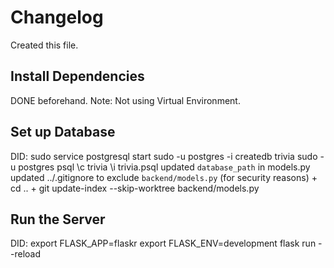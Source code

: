 
# Changelog
Created this file.

## Install Dependencies
DONE beforehand. Note: Not using Virtual Environment.

## Set up Database
DID:
    sudo service postgresql start
    sudo -u postgres -i
        createdb trivia
    sudo -u postgres psql
        \c trivia
        \i trivia.psql
    updated `database_path` in models.py
    updated ../.gitignore to exclude `backend/models.py` (for security reasons)
        + cd ..
        + git update-index --skip-worktree backend/models.py

## Run the Server
DID:
    export FLASK_APP=flaskr
    export FLASK_ENV=development
    flask run --reload
